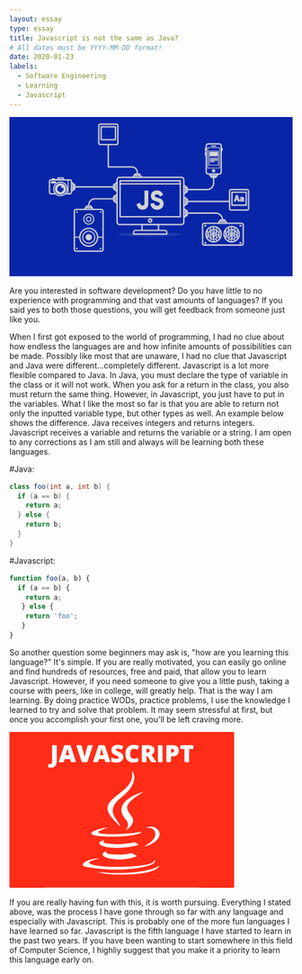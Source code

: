 ```yaml
---
layout: essay
type: essay
title: Javascript is not the same as Java?
# All dates must be YYYY-MM-DD format!
date: 2020-01-23
labels:
  - Software Engineering
  - Learning
  - Javascript
---
```


<img class="ui tiny left circular floated image" src="../images/js1.jpg">

Are you interested in software development? Do you have little to no experience with programming and that vast amounts of languages? If you said yes to both those questions, you will get feedback from someone just like you.

When I first got exposed to the world of programming, I had no clue about how endless the languages are and how infinite amounts of possibilities can be made. Possibly like most that are unaware, I had no clue that Javascript and Java were different...completely different. Javascript is a lot more flexible compared to Java. In Java, you must declare the type of variable in the class or it will not work. When you ask for a return in the class, you also must return the same thing. However, in Javascript, you just have to put in the variables. What I like the most so far is that you are able to return not only the inputted variable type, but other types as well. An example below shows the difference. Java receives integers and returns integers. Javascript receives a variable and returns the variable or a string. I am open to any corrections as I am still and always will be learning both these languages.

#Java:
```java
class foo(int a, int b) {
  if (a == b) {
    return a;
  } else {
    return b;
  }
}
```
#Javascript:
```javascript
function foo(a, b) {
  if (a == b) {
    return a;
   } else { 
    return 'foo';
   }
}
```
So another question some beginners may ask is, "how are you learning this language?" It's simple. If you are really motivated, you can easily go online and find hundreds of resources, free and paid, that allow you to learn Javascript. However, if you need someone to give you a little push, taking a course with peers, like in college, will greatly help. That is the way I am learning. By doing practice WODs, practice problems, I use the knowledge I learned to try and solve that problem. It may seem stressful at first, but once you accomplish your first one, you'll be left craving more. 

<img class="ui tiny left circular floated image" src="../images/js2.png">

If you are really having fun with this, it is worth pursuing. Everything I stated above, was the process I have gone through so far with any language and especially with Javascript. This is probably one of the more fun languages I have learned so far. Javascript is the fifth language I have started to learn in the past two years. If you have been wanting to start somewhere in this field of Computer Science, I highliy suggest that you make it a priority to learn this language early on.

